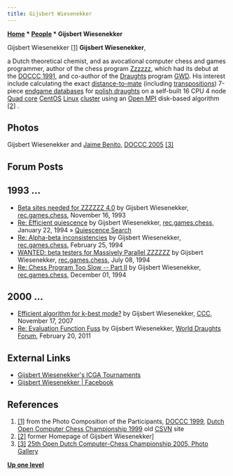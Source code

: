 ```yaml
---
title: Gijsbert Wiesenekker
---
```

**[Home](Home "Home") * [People](People "People") * Gijsbert Wiesenekker**

[](http://old.csvn.nl/pics/part.jpg) Gijsbert Wiesenekker <a id="cite-note-1" href="#cite-ref-1">[1]</a>
**Gijsbert Wiesenekker**,

a Dutch theoretical chemist, and as avocational computer chess and games programmer, author of the chess program [Zzzzzz](Zzzzzz "Zzzzzz"), which had its debut at the [DOCCC 1991](DOCCC_1991 "DOCCC 1991"), and co-author of the [Draughts](Draughts "Draughts") program [GWD](https://www.game-ai-forum.org/icga-tournaments/program.php?id=431).
His interest include calculating the exact [distance-to-mate](Endgame_Tablebases#DTM "Endgame Tablebases") (including [transpositions](Transposition "Transposition")) 7-piece [endgame databases](Endgame_Tablebases "Endgame Tablebases") for [polish draughts](Draughts "Draughts") on a self-built 16 CPU 4 node [Quad core](https://en.wikipedia.org/wiki/Quad_core) [CentOS](https://en.wikipedia.org/wiki/CentOS) [Linux](Linux "Linux") [cluster](https://en.wikipedia.org/wiki/Computer_cluster) using an [Open MPI](https://en.wikipedia.org/wiki/Open_MPI) disk-based algorithm <a id="cite-note-2" href="#cite-ref-2">[2]</a> .

## Photos

[](http://old.csvn.nl/gallery23.html)
Gijsbert Wiesenekker and [Jaime Benito](Jaime_Benito_de_Valle_Ruiz "Jaime Benito de Valle Ruiz"), [DOCCC 2005](DOCCC_2005 "DOCCC 2005") <a id="cite-note-3" href="#cite-ref-3">[3]</a>

## Forum Posts

## 1993 ...

- [Beta sites needed for ZZZZZZ 4.0](http://groups.google.com/group/rec.games.chess/browse_frm/thread/82476fe145d549d8) by Gijsbert Wiesenekker, [rec.games.chess](Computer_Chess_Forums "Computer Chess Forums"), November 16, 1993
- [Re: Efficient quiescence](http://groups.google.com/group/rec.games.chess/msg/87fcddab7c4c8ad4) by Gijsbert Wiesenekker, [rec.games.chess](Computer_Chess_Forums "Computer Chess Forums"), January 22, 1994 » [Quiescence Search](Quiescence_Search "Quiescence Search")
- [Re: Alpha-beta inconsistencies](http://groups.google.com/group/rec.games.chess/msg/4a5a3615e1480617) by Gijsbert Wiesenekker, [rec.games.chess](Computer_Chess_Forums "Computer Chess Forums"), February 25, 1994
- [WANTED: beta testers for Massively Parallel ZZZZZZ](http://groups.google.com/group/rec.games.chess/browse_frm/thread/347a2304e8d73f60) by Gijsbert Wiesenekker, [rec.games.chess](Computer_Chess_Forums "Computer Chess Forums"), July 08, 1994
- [Re: Chess Program Too Slow -- Part II](http://groups.google.com/group/rec.games.chess/msg/f5f509b5500d903f) by Gijsbert Wiesenekker, [rec.games.chess](Computer_Chess_Forums "Computer Chess Forums"), December 01, 1994

## 2000 ...

- [Efficient algorithm for k-best mode?](http://www.talkchess.com/forum/viewtopic.php?t=17921) by Gijsbert Wiesenekker, [CCC](CCC "CCC"), November 17, 2007
- [Re: Evaluation Function Fuss](http://laatste.info/bb3/viewtopic.php?t=2839#p86071) by Gijsbert Wiesenekker, [World Draughts Forum](http://laatste.info/bb3/index.php), February 20, 2011

## External Links

- [Gijsbert Wiesenekker's ICGA Tournaments](https://www.game-ai-forum.org/icga-tournaments/person.php?id=363)
- [Gijsbert Wiesenekker | Facebook](http://www.facebook.com/people/Gijsbert-Wiesenekker/100003023001440)

## References

1. <a id="cite-ref-1" href="#cite-note-1">[1]</a> from the Photo Composition of the Participants, [DOCCC 1999](DOCCC_1999 "DOCCC 1999"), [Dutch Open Computer Chess Championship 1999](http://old.csvn.nl/docc99.html) old [CSVN](CSVN "CSVN") site
1. <a id="cite-ref-2" href="#cite-note-2">[2]</a> former Homepage of Gijsbert Wiesenekker\]
1. <a id="cite-ref-3" href="#cite-note-3">[3]</a> [25th Open Dutch Computer-Chess Championship 2005, Photo Gallery](http://old.csvn.nl/gallery23.html)

**[Up one level](People "People")**

